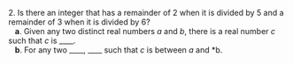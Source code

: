 2. Is there an integer that has a remainder of 2 when it is divided by 5 and a remainder of 3 when it is divided by 6?  
   **a**. Given any two distinct real numbers *a* and *b*, there is a real number *c* such that *c* is \_\_\_\_.  
   **b**. For any two \_\_\_\_, \_\_\_\_ such that *c* is between *a* and *b.
